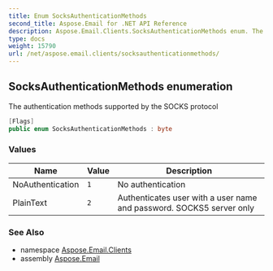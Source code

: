 ```yaml
---
title: Enum SocksAuthenticationMethods
second_title: Aspose.Email for .NET API Reference
description: Aspose.Email.Clients.SocksAuthenticationMethods enum. The authentication methods supported by the SOCKS protocol
type: docs
weight: 15790
url: /net/aspose.email.clients/socksauthenticationmethods/
---
```

## SocksAuthenticationMethods enumeration

The authentication methods supported by the SOCKS protocol

```csharp
[Flags]
public enum SocksAuthenticationMethods : byte
```

### Values

| Name | Value | Description |
| --- | --- | --- |
| NoAuthentication | `1` | No authentication |
| PlainText | `2` | Authenticates user with a user name and password. SOCKS5 server only |

### See Also

* namespace [Aspose.Email.Clients](../../aspose.email.clients/)
* assembly [Aspose.Email](../../)


